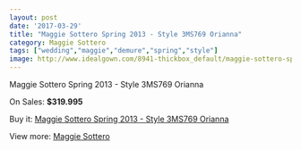 ```yaml
---
layout: post
date: '2017-03-29'
title: "Maggie Sottero Spring 2013 - Style 3MS769 Orianna"
category: Maggie Sottero
tags: ["wedding","maggie","demure","spring","style"]
image: http://www.idealgown.com/8941-thickbox_default/maggie-sottero-spring-2013-style-3ms769-orianna.jpg
---
```

Maggie Sottero Spring 2013 - Style 3MS769 Orianna

On Sales: **$319.995**
<a href="https://www.idealgown.com/en/maggie-sottero/3720-maggie-sottero-spring-2013-style-3ms769-orianna.html"><amp-img layout="responsive" width="600" height="600" src="//www.idealgown.com/8941-thickbox_default/maggie-sottero-spring-2013-style-3ms769-orianna.jpg" alt="Maggie Sottero Spring 2013 - Style 3MS769 Orianna 0" /></a>
<a href="https://www.idealgown.com/en/maggie-sottero/3720-maggie-sottero-spring-2013-style-3ms769-orianna.html"><amp-img layout="responsive" width="600" height="600" src="//www.idealgown.com/8940-thickbox_default/maggie-sottero-spring-2013-style-3ms769-orianna.jpg" alt="Maggie Sottero Spring 2013 - Style 3MS769 Orianna 1" /></a>

Buy it: [Maggie Sottero Spring 2013 - Style 3MS769 Orianna](https://www.idealgown.com/en/maggie-sottero/3720-maggie-sottero-spring-2013-style-3ms769-orianna.html "Maggie Sottero Spring 2013 - Style 3MS769 Orianna")

View more: [Maggie Sottero](https://www.idealgown.com/en/45-maggie-sottero "Maggie Sottero")